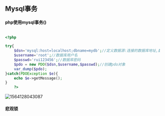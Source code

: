 ## Mysql事务

#### php使用mysql事务()

```php

<?php

try{
    $dsn='mysql:host=localhost;dbname=mydb';//定义数据源:连接的数据库地址,数据库名称
    $username='root';//数据库用户名
    $passwd='rui123456';//数据库密码
    $pdo = new PDO($dsn,$username,$passwd);//创建pdo对象
    var_dump($pdo);
}catch(PDOException $e){
    echo $e->getMessage();
}
    ?>
```

![1564128043087](C:\Users\lrving\AppData\Roaming\Typora\typora-user-images\1564128043087.png)

  #### 悲观锁


